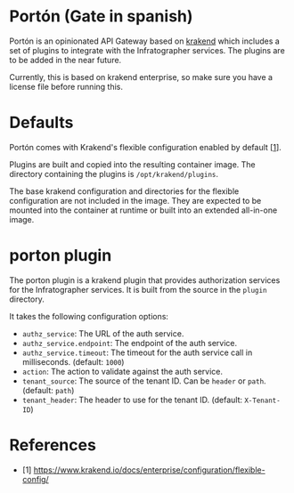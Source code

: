 # Portón (Gate in spanish)

Portón is an opinionated API Gateway based on [krakend](https://www.krakend.io/)
which includes a set of plugins to integrate with the Infratographer services.
The plugins are to be added in the near future.

Currently, this is based on krakend enterprise, so make sure you have a license file
before running this.

# Defaults

Portón comes with Krakend's flexible configuration enabled by default
[[1](https://www.krakend.io/docs/enterprise/configuration/flexible-config/)].

Plugins are built and copied into the resulting container image. The directory
containing the plugins is `/opt/krakend/plugins`.

The base krakend configuration and directories for the flexible configuration are not included
in the image. They are expected to be mounted into the container at runtime or
built into an extended all-in-one image.

# porton plugin

The porton plugin is a krakend plugin that provides authorization services
for the Infratographer services. It is built from the source in the `plugin`
directory.

It takes the following configuration options:

- `authz_service`: The URL of the auth service.
- `authz_service.endpoint`: The endpoint of the auth service.
- `authz_service.timeout`: The timeout for the auth service call in milliseconds. (default: `1000`)
- `action`: The action to validate against the auth service.
- `tenant_source`: The source of the tenant ID. Can be `header` or `path`. (default: `path`)
- `tenant_header`: The header to use for the tenant ID. (default: `X-Tenant-ID`)

# References

- [1] https://www.krakend.io/docs/enterprise/configuration/flexible-config/